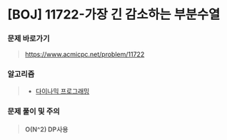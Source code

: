 # [BOJ] 11722-가장 긴 감소하는 부분수열 

### 문제 바로가기

>  https://www.acmicpc.net/problem/11722

### 알고리즘

> - [다이나믹 프로그래밍](https://www.acmicpc.net/problem/tag/25)

### 문제 풀이 및 주의

> #### O(N^2)  DP사용
